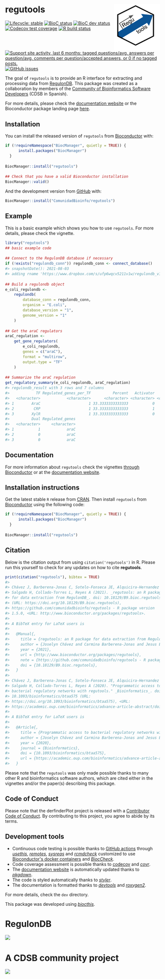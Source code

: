 
<!-- README.md is generated from README.Rmd. Please edit that file -->
# regutools <img src="man/figures/logo.png" align="right" width="150px"/>

<!-- badges: start -->
[![Lifecycle: stable](https://img.shields.io/badge/lifecycle-stable-brightgreen.svg)](https://www.tidyverse.org/lifecycle/#stable) [![BioC status](http://www.bioconductor.org/shields/build/release/bioc/regutools.svg)](https://bioconductor.org/checkResults/release/bioc-LATEST/regutools) [![BioC dev status](http://www.bioconductor.org/shields/build/devel/bioc/regutools.svg)](https://bioconductor.org/checkResults/devel/bioc-LATEST/regutools) [![Codecov test coverage](https://codecov.io/gh/ComunidadBioInfo/regutools/branch/master/graph/badge.svg)](https://codecov.io/gh/ComunidadBioInfo/regutools?branch=master) [![R build status](https://github.com/ComunidadBioInfo/regutools/workflows/R-CMD-check-bioc/badge.svg)](https://github.com/ComunidadBioInfo/regutools/actions) [![Support site activity, last 6 months: tagged questions/avg. answers per question/avg. comments per question/accepted answers, or 0 if no tagged posts.](http://www.bioconductor.org/shields/posts/regutools.svg)](https://support.bioconductor.org/t/regutools/) [![GitHub issues](https://img.shields.io/github/issues/comunidadbioinfo/regutools)](https://github.com/comunidadbioinfo/regutools/issues) <!-- badges: end -->

The goal of `regutools` is to provide an R interface for extracting and processing data from [RegulonDB](http://regulondb.ccg.unam.mx/). This package was created as a collaboration by members of the [Community of Bioinformatics Software Developers](https://comunidadbioinfo.github.io/) (CDSB in Spanish).

For more details, please check the [documentation website](http://comunidadbioinfo.github.io/regutools) or the Bioconductor package landing page [here](https://bioconductor.org/packages/regutools).

## Installation

You can install the released version of `regutools` from [Bioconductor](http://bioconductor.org/) with:

``` r
if (!requireNamespace("BiocManager", quietly = TRUE)) {
      install.packages("BiocManager")
  }

BiocManager::install("regutools")

## Check that you have a valid Bioconductor installation
BiocManager::valid()
```

And the development version from [GitHub](https://github.com/) with:

``` r
BiocManager::install("ComunidadBioinfo/regutools")
```

## Example

This is a basic example which shows you how to use `regutools`. For more details, please check the vignette.

``` r
library("regutools")
## basic example code

## Connect to the RegulonDB database if necessary
if (!exists("regulondb_conn")) regulondb_conn <- connect_database()
#> snapshotDate(): 2021-08-03
#> adding rname 'https://www.dropbox.com/s/ufp6wqcv5211v1w/regulondb_v10.8_sqlite.db?dl=1'

## Build a regulondb object
e_coli_regulondb <-
    regulondb(
        database_conn = regulondb_conn,
        organism = "E.coli",
        database_version = "1",
        genome_version = "1"
    )

## Get the araC regulators
araC_regulation <-
    get_gene_regulators(
        e_coli_regulondb,
        genes = c("araC"),
        format = "multirow",
        output.type = "TF"
    )

## Summarize the araC regulation
get_regulatory_summary(e_coli_regulondb, araC_regulation)
#> regulondb_result with 3 rows and 7 columns
#>            TF Regulated_genes_per_TF          Percent   Activator   Repressor
#>   <character>            <character>      <character> <character> <character>
#> 1        AraC                      1 33.3333333333333           0           0
#> 2         CRP                      1 33.3333333333333           1           0
#> 3        XylR                      1 33.3333333333333           0           1
#>          Dual Regulated_genes
#>   <character>     <character>
#> 1           1            araC
#> 2           0            araC
#> 3           0            araC
```

## Documentation

For more information about `regutools` check the vignettes [through Bioconductor](http://bioconductor.org/packages/regutools) or at the [documentation website](http://comunidadbioinfo.github.io/regutools).

## Installation instructions

Get the latest stable `R` release from [CRAN](http://cran.r-project.org/). Then install `regutools` from [Bioconductor](http://bioconductor.org/) using the following code:

``` r
if (!requireNamespace("BiocManager", quietly = TRUE)) {
      install.packages("BiocManager")
  }

BiocManager::install("regutools")
```

## Citation

Below is the citation output from using `citation('regutools')` in R. Please run this yourself to check for any updates on how to cite **regutools**.

``` r
print(citation("regutools"), bibtex = TRUE)
#> 
#> Chávez J, Barberena-Jonas C, Sotelo-Fonseca JE, Alquicira-Hernandez J,
#> Salgado H, Collado-Torres L, Reyes A (2021). _regutools: an R package
#> for data extraction from RegulonDB_. doi: 10.18129/B9.bioc.regutools
#> (URL: https://doi.org/10.18129/B9.bioc.regutools),
#> https://github.com/comunidadbioinfo/regutools - R package version
#> 1.5.0, <URL: http://www.bioconductor.org/packages/regutools>.
#> 
#> A BibTeX entry for LaTeX users is
#> 
#>   @Manual{,
#>     title = {regutools: an R package for data extraction from RegulonDB},
#>     author = {Joselyn Chávez and Carmina Barberena-Jonas and Jesus Emiliano Sotelo-Fonseca and Jose Alquicira-Hernandez and Heladia Salgado and Leonardo Collado-Torres and Alejandro Reyes},
#>     year = {2021},
#>     url = {http://www.bioconductor.org/packages/regutools},
#>     note = {https://github.com/comunidadbioinfo/regutools - R package version 1.5.0},
#>     doi = {10.18129/B9.bioc.regutools},
#>   }
#> 
#> Chávez J, Barberena-Jonas C, Sotelo-Fonseca JE, Alquicira-Hernandez J,
#> Salgado H, Collado-Torres L, Reyes A (2020). "Programmatic access to
#> bacterial regulatory networks with regutools." _Bioinformatics_. doi:
#> 10.1093/bioinformatics/btaa575 (URL:
#> https://doi.org/10.1093/bioinformatics/btaa575), <URL:
#> https://academic.oup.com/bioinformatics/advance-article-abstract/doi/10.1093/bioinformatics/btaa575/5861528>.
#> 
#> A BibTeX entry for LaTeX users is
#> 
#>   @Article{,
#>     title = {Programmatic access to bacterial regulatory networks with regutools},
#>     author = {Joselyn Chávez and Carmina Barberena-Jonas and Jesus Emiliano Sotelo-Fonseca and Jose Alquicira-Hernandez and Heladia Salgado and Leonardo Collado-Torres and Alejandro Reyes},
#>     year = {2020},
#>     journal = {Bioinformatics},
#>     doi = {10.1093/bioinformatics/btaa575},
#>     url = {https://academic.oup.com/bioinformatics/advance-article-abstract/doi/10.1093/bioinformatics/btaa575/5861528},
#>   }
```

Please note that the `regutools` was only made possible thanks to many other R and bioinformatics software authors, which are cited either in the vignettes and/or the paper(s) describing this package.

## Code of Conduct

Please note that the derfinderPlot project is released with a [Contributor Code of Conduct](https://contributor-covenant.org/version/2/0/CODE_OF_CONDUCT.html). By contributing to this project, you agree to abide by its terms.

## Development tools

-   Continuous code testing is possible thanks to [GitHub actions](https://www.tidyverse.org/blog/2020/04/usethis-1-6-0/) through *[usethis](https://CRAN.R-project.org/package=usethis)*, *[remotes](https://CRAN.R-project.org/package=remotes)*, *[sysreqs](https://github.com/r-hub/sysreqs)* and *[rcmdcheck](https://CRAN.R-project.org/package=rcmdcheck)* customized to use [Bioconductor's docker containers](https://www.bioconductor.org/help/docker/) and *[BiocCheck](https://bioconductor.org/packages/3.14/BiocCheck)*.
-   Code coverage assessment is possible thanks to [codecov](https://codecov.io/gh) and *[covr](https://CRAN.R-project.org/package=covr)*.
-   The [documentation website](http://comunidadbioinfo.github.io/regutools) is automatically updated thanks to *[pkgdown](https://CRAN.R-project.org/package=pkgdown)*.
-   The code is styled automatically thanks to *[styler](https://CRAN.R-project.org/package=styler)*.
-   The documentation is formatted thanks to *[devtools](https://CRAN.R-project.org/package=devtools)* and *[roxygen2](https://CRAN.R-project.org/package=roxygen2)*.

For more details, check the `dev` directory.

This package was developed using *[biocthis](https://bioconductor.org/packages/3.14/biocthis)*.

# RegulonDB

<a href="http://regulondb.ccg.unam.mx/"><img src="http://regulondb.ccg.unam.mx/img/logo.jpg"></a>

# A CDSB community project

<a href="https://comunidadbioinfo.github.io/"><img src="https://comunidadbioinfo.github.io/img/Logo_texto-768x107.png"></a>
